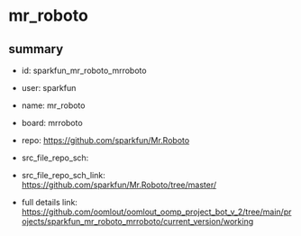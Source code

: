 # mr_roboto
 
## summary 
* id: sparkfun_mr_roboto_mrroboto
* user: sparkfun
* name: mr_roboto
* board: mrroboto
* repo: https://github.com/sparkfun/Mr.Roboto



* src_file_repo_sch: 
* src_file_repo_sch_link: https://github.com/sparkfun/Mr.Roboto/tree/master/
* full details link: https://github.com/oomlout/oomlout_oomp_project_bot_v_2/tree/main/projects/sparkfun_mr_roboto_mrroboto/current_version/working  







